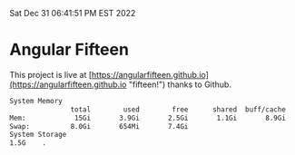 Sat Dec 31 06:41:51 PM EST 2022

# Angular Fifteen


This project is live at [https://angularfifteen.github.io](https://angularfifteen.github.io "fifteen!") thanks to Github.

```bash
System Memory
               total        used        free      shared  buff/cache   available
Mem:            15Gi       3.9Gi       2.5Gi       1.1Gi       8.9Gi       9.9Gi
Swap:          8.0Gi       654Mi       7.4Gi
System Storage
1.5G	.
